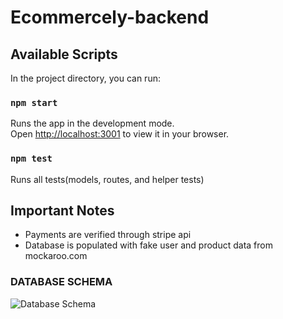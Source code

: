 # Ecommercely-backend

## Available Scripts

In the project directory, you can run:

### `npm start`

Runs the app in the development mode.\
Open [http://localhost:3001](http://localhost:3001) to view it in your browser.

### `npm test`

Runs all tests(models, routes, and helper tests)

## Important Notes

* Payments are verified through stripe api
* Database is populated with fake user and product data from mockaroo.com

### DATABASE SCHEMA

![Database Schema](https://github.com/NoahMekonnen/Capstone-2-Ecommerce/blob/main/backend/DatabaseSchema.png?raw=true)
